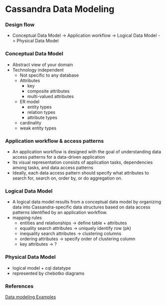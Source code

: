 # Cassandra Data Modeling



### Design flow

-  Conceptual Data Model -> Application workflow -> Logical Data Model -> Physical Data Model

### Conceptual Data Model
  - Abstract view of your domain
  - Technology independent
	- Not specific to any database
	- Attributes
		- key
		- composite attributes
		- multi-valued attributes
	- ER model
		- entity types
		- relation types
		- attribute types
	- cardinality
	- weak entity types


### Application workflow & access patterns
- An application workflow is designed with the goal of understanding data access patterns for a data-driven application
- Its visual representation consists of application tasks, dependencies among tasks, and data access patterns
- Ideally, each data access pattern should specify what attributes to search for, search on, order by, or do aggregation on.

### Logical Data Model
- A logical data model results from a conceptual data model by organizing data into Cassandra-specific data structures based on data access patterns identified by an application workflow.
- mapping rules
	- entities and relationships -> define table + attributes
	- equality search attributes -> uniquely identify row (pk)
	- inequality search attributes -> clustering columns
	- ordering attributes -> specify order of clustering column
	- key attributes -> ?

### Physical Data Model
- logical model + cql datatype
- represented by chebotko diagrams


### References
[Data modeling Examples](https://www.datastax.com/learn/data-modeling-by-example)
